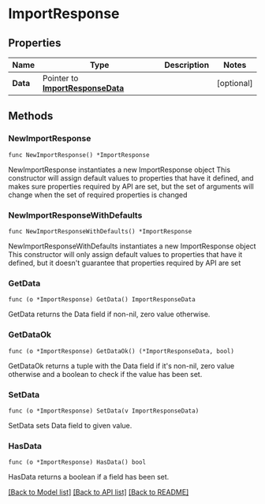 # ImportResponse

## Properties

Name | Type | Description | Notes
------------ | ------------- | ------------- | -------------
**Data** | Pointer to [**ImportResponseData**](ImportResponseData.md) |  | [optional] 

## Methods

### NewImportResponse

`func NewImportResponse() *ImportResponse`

NewImportResponse instantiates a new ImportResponse object
This constructor will assign default values to properties that have it defined,
and makes sure properties required by API are set, but the set of arguments
will change when the set of required properties is changed

### NewImportResponseWithDefaults

`func NewImportResponseWithDefaults() *ImportResponse`

NewImportResponseWithDefaults instantiates a new ImportResponse object
This constructor will only assign default values to properties that have it defined,
but it doesn't guarantee that properties required by API are set

### GetData

`func (o *ImportResponse) GetData() ImportResponseData`

GetData returns the Data field if non-nil, zero value otherwise.

### GetDataOk

`func (o *ImportResponse) GetDataOk() (*ImportResponseData, bool)`

GetDataOk returns a tuple with the Data field if it's non-nil, zero value otherwise
and a boolean to check if the value has been set.

### SetData

`func (o *ImportResponse) SetData(v ImportResponseData)`

SetData sets Data field to given value.

### HasData

`func (o *ImportResponse) HasData() bool`

HasData returns a boolean if a field has been set.


[[Back to Model list]](../README.md#documentation-for-models) [[Back to API list]](../README.md#documentation-for-api-endpoints) [[Back to README]](../README.md)


